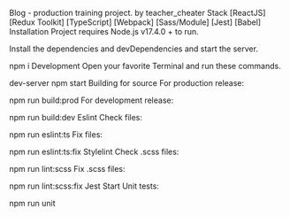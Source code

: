 Blog - production training project.
by teacher_cheater
Stack
[ReactJS]
[Redux Toolkit]
[TypeScript]
[Webpack]
[Sass/Module]
[Jest]
[Babel]
Installation
Project requires Node.js v17.4.0 + to run.

Install the dependencies and devDependencies and start the server.

npm i
Development
Open your favorite Terminal and run these commands.

dev-server
npm start
Building for source
For production release:

npm run build:prod
For development release:

npm run build:dev
Eslint
Check files:

npm run eslint:ts
Fix files:

npm run eslint:ts:fix
Stylelint
Check .scss files:

npm run lint:scss
Fix .scss files:

npm run lint:scss:fix
Jest
Start Unit tests:

npm run unit
